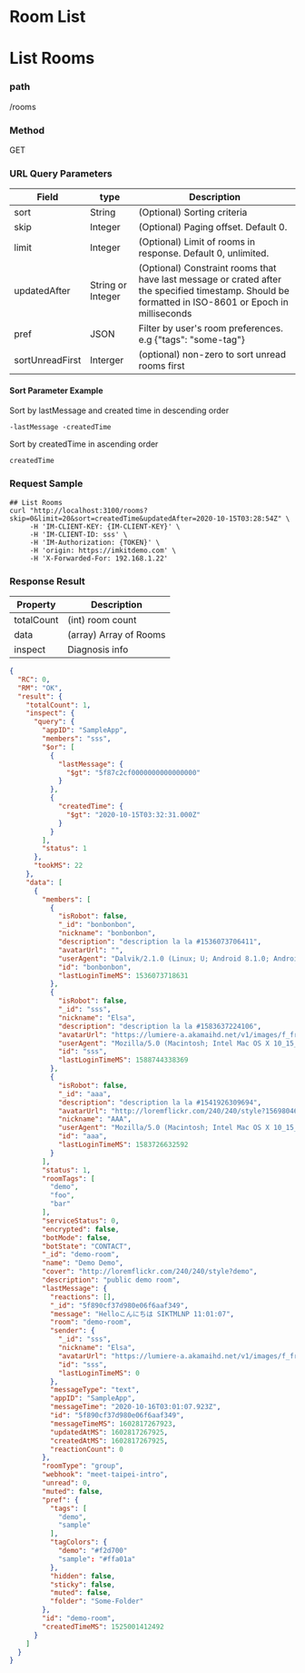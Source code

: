 # Room List

# List Rooms

### path

/rooms

### Method

GET

### URL Query Parameters

| Field           | type              | Description                                                  |
| --------------- | ----------------- | ------------------------------------------------------------ |
| sort            | String            | (Optional) Sorting criteria                                  |
| skip            | Integer           | (Optional) Paging offset. Default 0.                         |
| limit           | Integer           | (Optional) Limit of rooms in response. Default 0, unlimited. |
| updatedAfter    | String or Integer | (Optional) Constraint rooms that have last message or crated after the specified timestamp. Should be formatted in ISO-8601 or Epoch in milliseconds |
| pref            | JSON              | Filter by user's room preferences. e.g {"tags": "some-tag"}  |
| sortUnreadFirst | Interger          | (optional) non-zero to sort unread rooms first               |

#### Sort Parameter Example

Sort by lastMessage and created time in descending order

```
-lastMessage -createdTime
```

Sort by createdTime in ascending order

```
createdTime
```

### Request Sample

```
## List Rooms
curl "http://localhost:3100/rooms?skip=0&limit=20&sort=createdTime&updatedAfter=2020-10-15T03:28:54Z" \
     -H 'IM-CLIENT-KEY: {IM-CLIENT-KEY}' \
     -H 'IM-CLIENT-ID: sss' \
     -H 'IM-Authorization: {TOKEN}' \
     -H 'origin: https://imkitdemo.com' \
     -H 'X-Forwarded-For: 192.168.1.22'

```

### Response Result

| Property   | Description            |
| ---------- | ---------------------- |
| totalCount | (int) room count       |
| data       | (array) Array of Rooms |
| inspect    | Diagnosis info         |

```json
{
  "RC": 0,
  "RM": "OK",
  "result": {
    "totalCount": 1,
    "inspect": {
      "query": {
        "appID": "SampleApp",
        "members": "sss",
        "$or": [
          {
            "lastMessage": {
              "$gt": "5f87c2cf0000000000000000"
            }
          },
          {
            "createdTime": {
              "$gt": "2020-10-15T03:32:31.000Z"
            }
          }
        ],
        "status": 1
      },
      "tookMS": 22
    },
    "data": [
      {
        "members": [
          {
            "isRobot": false,
            "_id": "bonbonbon",
            "nickname": "bonbonbon",
            "description": "description la la #1536073706411",
            "avatarUrl": "",
            "userAgent": "Dalvik/2.1.0 (Linux; U; Android 8.1.0; Android SDK built for x86 Build/OSM1.180201.007)",
            "id": "bonbonbon",
            "lastLoginTimeMS": 1536073718631
          },
          {
            "isRobot": false,
            "_id": "sss",
            "nickname": "Elsa",
            "description": "description la la #1583637224106",
            "avatarUrl": "https://lumiere-a.akamaihd.net/v1/images/f_frozen2_header_mobile_18432_d258f93f.jpeg",
            "userAgent": "Mozilla/5.0 (Macintosh; Intel Mac OS X 10_15_4) AppleWebKit/537.36 (KHTML, like Gecko) Chrome/81.0.4044.129 Safari/537.36",
            "id": "sss",
            "lastLoginTimeMS": 1588744338369
          },
          {
            "isRobot": false,
            "_id": "aaa",
            "description": "description la la #1541926309694",
            "avatarUrl": "http://loremflickr.com/240/240/style?1569804629",
            "nickname": "AAA",
            "userAgent": "Mozilla/5.0 (Macintosh; Intel Mac OS X 10_15_3) AppleWebKit/537.36 (KHTML, like Gecko) Chrome/80.0.3987.132 Safari/537.36",
            "id": "aaa",
            "lastLoginTimeMS": 1583726632592
          }
        ],
        "status": 1,
        "roomTags": [
          "demo",
          "foo",
          "bar"
        ],
        "serviceStatus": 0,
        "encrypted": false,
        "botMode": false,
        "botState": "CONTACT",
        "_id": "demo-room",
        "name": "Demo Demo",
        "cover": "http://loremflickr.com/240/240/style?demo",
        "description": "public demo room",
        "lastMessage": {
          "reactions": [],
          "_id": "5f890cf37d980e06f6aaf349",
          "message": "Helloこんにちは SIKTMLNP 11:01:07",
          "room": "demo-room",
          "sender": {
            "_id": "sss",
            "nickname": "Elsa",
            "avatarUrl": "https://lumiere-a.akamaihd.net/v1/images/f_frozen2_header_mobile_18432_d258f93f.jpeg",
            "id": "sss",
            "lastLoginTimeMS": 0
          },
          "messageType": "text",
          "appID": "SampleApp",
          "messageTime": "2020-10-16T03:01:07.923Z",
          "id": "5f890cf37d980e06f6aaf349",
          "messageTimeMS": 1602817267923,
          "updatedAtMS": 1602817267925,
          "createdAtMS": 1602817267925,
          "reactionCount": 0
        },
        "roomType": "group",
        "webhook": "meet-taipei-intro",
        "unread": 0,
        "muted": false,
        "pref": {
          "tags": [
            "demo",
            "sample"
          ],
          "tagColors": {
            "demo": "#f2d700"
            "sample": "#ffa01a"
          },
          "hidden": false,
          "sticky": false,
          "muted": false,
          "folder": "Some-Folder"
        },
        "id": "demo-room",
        "createdTimeMS": 1525001412492
      }
    ]
  }
}
```